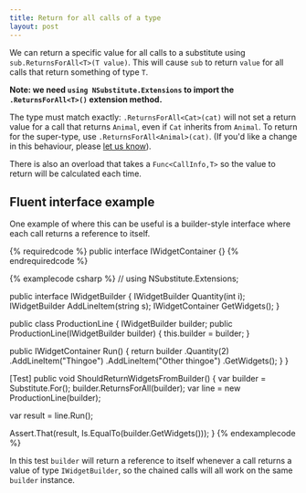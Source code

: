 ```yaml
---
title: Return for all calls of a type
layout: post
---
```


We can return a specific value for all calls to a substitute using `sub.ReturnsForAll<T>(T value)`. This will cause `sub` to return `value` for all calls that return something of type `T`.

**Note: we need `using NSubstitute.Extensions` to import the `.ReturnsForAll<T>()` extension method.**

The type must match exactly: `.ReturnsForAll<Cat>(cat)` will not set a return value for a call that returns `Animal`, even if `Cat` inherits from `Animal`. To return for the super-type, use `.ReturnsForAll<Animal>(cat)`. (If you'd like a change in this behaviour, please [let us know](https://groups.google.com/forum/#!forum/nsubstitute)).

There is also an overload that takes a `Func<CallInfo,T>` so the value to return will be calculated each time.

## Fluent interface example

One example of where this can be useful is a builder-style interface where each call returns a reference to itself.

{% requiredcode %}
public interface IWidgetContainer {}
{% endrequiredcode %}

{% examplecode csharp %}
// using NSubstitute.Extensions;

public interface IWidgetBuilder {
  IWidgetBuilder Quantity(int i); 
  IWidgetBuilder AddLineItem(string s); 
  IWidgetContainer GetWidgets();
}

public class ProductionLine {
  IWidgetBuilder builder;
  public ProductionLine(IWidgetBuilder builder) {
    this.builder = builder;
  }

  public IWidgetContainer Run() {
    return builder
              .Quantity(2)
              .AddLineItem("Thingoe")
              .AddLineItem("Other thingoe")
              .GetWidgets();
  }
}

[Test]
public void ShouldReturnWidgetsFromBuilder() {
  var builder = Substitute.For<IWidgetBuilder>();
  builder.ReturnsForAll<IWidgetBuilder>(builder);
  var line = new ProductionLine(builder);

  var result = line.Run();

  Assert.That(result, Is.EqualTo(builder.GetWidgets()));
}
{% endexamplecode %}

In this test `builder` will return a reference to itself whenever a call returns a value of type `IWidgetBuilder`, so the chained calls will all work on the same `builder` instance.
